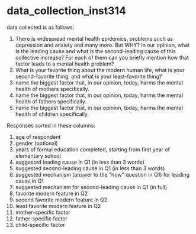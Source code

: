 # data_collection_inst314
data collected is as follows:

1) There is widespread mental health epidemics, problems such as depression and anxiety and many more. But WHY? In our opinion, what is the leading cause and what is the second-leading cause of this collective increase? For each of them can you briefly mention how that factor leads to a mental health problem?
2) What is your favorite thing about the modern human life, what is your second-favorite thing, and what is your least-favorite thing?
3) name the biggest factor that, in our opinion, today, harms the mental health of mothers specifically.
4) name the biggest factor that, in our opinion, today, harms the mental health of fathers specifically. 
5) name the biggest factor that, in our opinion, today, harms the mental health of children specifically. 

Responses sorted in these columns:

1) age of respondent
2) gender (optional)
3) years of formal education completed, starting from first year of elementary school 
4) suggested leading cause in Q1 (in less than 3 words)
5) suggested second-leading cause in Q1 (in less than 3 words)
6) suggested mechanism (answer to the "how" question in Q1) for leading cause in Q1 
7) suggested mechanism for second-leading cause in Q1 (in full)
8) favorite modern feature in Q2
9) second favorite modern feature in Q2
10) least favorite modern feature in Q2
11) mother-specific factor
12) father-specific factor
13) child-specific factor
